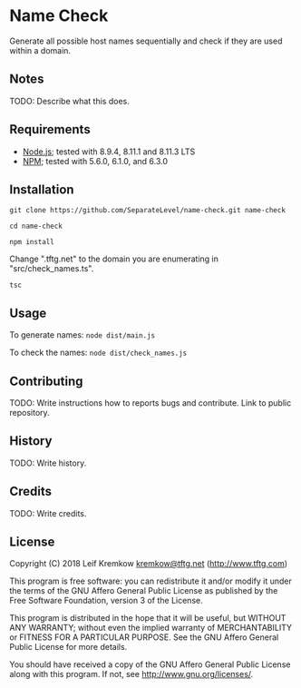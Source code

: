 # Name Check

  Generate all possible host names sequentially and check if they are used within a domain.


## Notes

   TODO: Describe what this does.


## Requirements

   * [Node.js](https://nodejs.org/en/); tested with 8.9.4, 8.11.1 and 8.11.3 LTS
   * [NPM](https://www.npmjs.com); tested with 5.6.0, 6.1.0, and 6.3.0


## Installation

   `git clone https://github.com/SeparateLevel/name-check.git name-check`

   `cd name-check`

   `npm install`

   Change ".tftg.net" to the domain you are enumerating in "src/check_names.ts".

   `tsc`


## Usage

   To generate names: `node dist/main.js`

   To check the names: `node dist/check_names.js`


## Contributing

   TODO: Write instructions how to reports bugs and contribute. Link to public repository.


## History

   TODO: Write history.


## Credits

   TODO: Write credits.


## License

   Copyright (C) 2018 Leif Kremkow <kremkow@tftg.net> (http://www.tftg.com)

   This program is free software: you can redistribute it and/or modify it under the terms of the GNU Affero General Public License as published by the Free Software Foundation, version 3 of the License.

   This program is distributed in the hope that it will be useful, but WITHOUT ANY WARRANTY; without even the implied warranty of MERCHANTABILITY or FITNESS FOR A PARTICULAR PURPOSE. See the GNU Affero General Public License for more details.

   You should have received a copy of the GNU Affero General Public License along with this program. If not, see <http://www.gnu.org/licenses/>.

